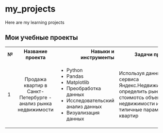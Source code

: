 # my_projects
Here are my learning projects
## Мои учебные проекты

<table>
  <tbody>
    <tr>
      <th>№</th>
      <th align="center">Название проекта</th>
      <th align="right">Навыки и инструменты</th>
      <th align="right">Задачи проекта</th>
    </tr>
    <tr>
      <td>1</td>
      <td align="center">Продажа квартир в Санкт-Петербурге - анализ рынка недвижимости</td>
      <td><ul>
          <li>Python</li>
          <li>Pandas</li>
          <li>Matplotlib</li>
          <li>Преобработка данных</li>
          <li>Исследовательский анализ данных</li>
          <li>Визуализация данных</li>
         </ul></td>
      <td>Используя данные сервиса Яндекс.Недвижимость определить рыночную стоимотсь объектов недвижимости и типичные параметры квартир</td>
    </tr>
   
  </tbody>
</table>
